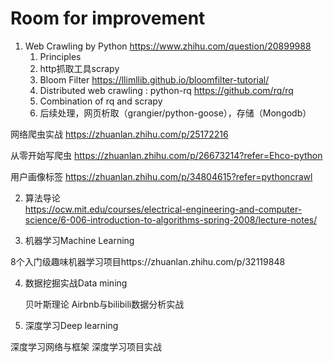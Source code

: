 # Room for improvement

1. Web Crawling by Python https://www.zhihu.com/question/20899988
    1. Principles
    2. http抓取工具scrapy
    3. Bloom Filter
https://llimllib.github.io/bloomfilter-tutorial/
    4. Distributed web crawling : python-rq
https://github.com/rq/rq
    5. Combination of rq and scrapy
    6. 后续处理，网页析取（grangier/python-goose），存储（Mongodb）

网络爬虫实战 https://zhuanlan.zhihu.com/p/25172216

从零开始写爬虫 https://zhuanlan.zhihu.com/p/26673214?refer=Ehco-python

用户画像标签 https://zhuanlan.zhihu.com/p/34804615?refer=pythoncrawl

2. 算法导论  
https://ocw.mit.edu/courses/electrical-engineering-and-computer-science/6-006-introduction-to-algorithms-spring-2008/lecture-notes/

3. 机器学习Machine Learning

8个入门级趣味机器学习项目https://zhuanlan.zhihu.com/p/32119848

4. 数据挖掘实战Data mining

    贝叶斯理论
    Airbnb与bilibili数据分析实战

5. 深度学习Deep learning

  深度学习网络与框架
  深度学习项目实战
